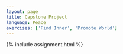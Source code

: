 ```yaml
---
layout: page
title: Capstone Project
language: Peace
exercises: ['Find Inner', 'Promote World']
---
```


{% include assignment.html %}